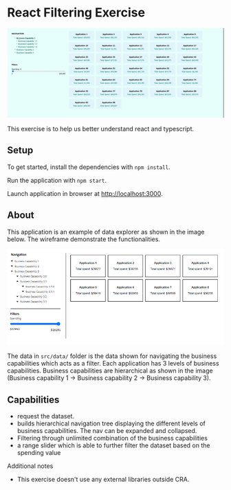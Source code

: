 # React Filtering Exercise
![Archax React Exercise wireframe](/react-ts-filter.gif)


This exercise is to help us better understand react and typescript.


## Setup

To get started, install the dependencies with `npm install`.

Run the application with `npm start`.

Launch application in browser at [http://localhost:3000](http://localhost:3000).

## About

This application is an example of data explorer as shown in the image below. The wireframe demonstrate the functionalities.

![Archax React Exercise wireframe](/archax-react-exercise.png)

The data in `src/data/` folder is the data shown for navigating the business capabilities which acts as a filter.
Each application has 3 levels of business capabilities. Business capabilities are hierarchical as shown in the image (Business capability 1 -> Business capability 2 -> Business capability 3).

## Capabilities

- request the dataset.
- builds hierarchical navigation tree displaying the different levels of business capabilities. The nav can be expanded and collapsed.
- Filtering through unlimited combination of the business capabilities
- a range slider which is able to further filter the dataset based on the spending value

Additional notes

- This exercise doesn't use any external libraries outside CRA.
